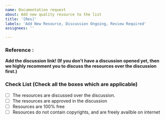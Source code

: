 ```yaml
---
name: Documentation request
about: Add new quality resource to the list
title: '[Res]'
labels: 'Add New Resource, Discussion Ongoing, Review Required'
assignees: ''

---
```


### Reference : 
**Add the discussion link! (If you don't have a discussion opened yet, then we highly recomment you to discuss the resources over the discussion first.)**

<!--Check all the boxes which are aplicable to check the box correct follow the following conventions-->
<!--
[x] - Correct
[X] - Correct
-->

### Check List (Check all the boxes which are applicable) <!--Follow above conventions to check the box-->

- [ ] The resources are discussed over the discussion.
- [ ] The resources are approved in the discussion
- [ ] Resources are 100% free
- [ ] Resources do not contain copyrights, and are freely availble on internet